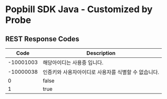 # Popbill SDK Java - Customized by Probe

## REST Response Codes
Code | Description
-- | --
-10001003 | 해당아이디는 사용중 입니다.
-10000038 | 인증키와 사용자아이디로 사용자를 식별할 수 없습니다.
0 | false
1 | true
